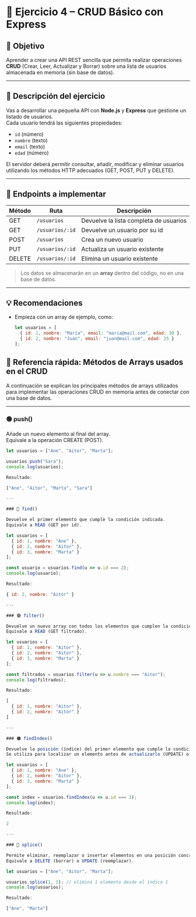 # 🧩 Ejercicio 4 – CRUD Básico con Express

## 🎯 Objetivo
Aprender a crear una API REST sencilla que permita realizar operaciones **CRUD** (Crear, Leer, Actualizar y Borrar) sobre una lista de usuarios almacenada en memoria (sin base de datos).

---

## 🧱 Descripción del ejercicio
Vas a desarrollar una pequeña API con **Node.js** y **Express** que gestione un listado de usuarios.  
Cada usuario tendrá las siguientes propiedades:
- `id` (número)
- `nombre` (texto)
- `email` (texto)
- `edad` (número)

El servidor deberá permitir consultar, añadir, modificar y eliminar usuarios utilizando los métodos HTTP adecuados (GET, POST, PUT y DELETE).

---

## 🚀 Endpoints a implementar

| Método | Ruta | Descripción |
|--------|------|--------------|
| GET | `/usuarios` | Devuelve la lista completa de usuarios |
| GET | `/usuarios/:id` | Devuelve un usuario por su id |
| POST | `/usuarios` | Crea un nuevo usuario |
| PUT | `/usuarios/:id` | Actualiza un usuario existente |
| DELETE | `/usuarios/:id` | Elimina un usuario existente |

> Los datos se almacenarán en un **array** dentro del código, no en una base de datos.

---

## 💡 Recomendaciones
- Empieza con un array de ejemplo, como:
  ```js
  let usuarios = [
    { id: 1, nombre: "María", email: "maria@mail.com", edad: 30 },
    { id: 2, nombre: "Juan", email: "juan@mail.com", edad: 25 }
  ];

## 🧠 Referencia rápida: Métodos de Arrays usados en el CRUD

A continuación se explican los principales métodos de arrays utilizados para implementar las operaciones CRUD en memoria antes de conectar con una base de datos.

---

### 🟢 push()

Añade un nuevo elemento al final del array.  
Equivale a la operación CREATE (POST).
```js
let usuarios = ["Ane", "Aitor", "Marta"];

usuarios.push("Sara");
console.log(usuarios);

Resultado:

["Ane", "Aitor", "Marta", "Sara"]

---

### 🔵 find()

Devuelve el primer elemento que cumple la condición indicada.  
Equivale a READ (GET por id).

let usuarios = [
  { id: 1, nombre: "Ane" },
  { id: 2, nombre: "Aitor" },
  { id: 3, nombre: "Marta" }
];

const usuario = usuarios.find(u => u.id === 2);
console.log(usuario);

Resultado:

{ id: 2, nombre: "Aitor" }

---

### 🟣 filter()

Devuelve un nuevo array con todos los elementos que cumplen la condición.  
Equivale a READ (GET filtrado).

let usuarios = [
  { id: 1, nombre: "Aitor" },
  { id: 2, nombre: "Aitor" },
  { id: 3, nombre: "Marta" }
];

const filtrados = usuarios.filter(u => u.nombre === "Aitor");
console.log(filtrados);

Resultado:

[
  { id: 1, nombre: "Aitor" },
  { id: 2, nombre: "Aitor" }
]

---

### 🟠 findIndex()

Devuelve la posición (índice) del primer elemento que cumple la condición.  
Se utiliza para localizar un elemento antes de actualizarlo (UPDATE) o eliminarlo (DELETE).

let usuarios = [
  { id: 1, nombre: "Ane" },
  { id: 2, nombre: "Aitor" },
  { id: 3, nombre: "Marta" }
];

const index = usuarios.findIndex(u => u.id === 3);
console.log(index);

Resultado:

2

---

### 🔴 splice()

Permite eliminar, reemplazar o insertar elementos en una posición concreta del array.  
Equivale a DELETE (borrar) o UPDATE (reemplazar).

let usuarios = ["Ane", "Aitor", "Marta"];

usuarios.splice(1, 1); // elimina 1 elemento desde el índice 1
console.log(usuarios);

Resultado:

["Ane", "Marta"]

